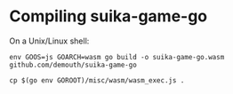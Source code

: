 # Compiling suika-game-go

On a Unix/Linux shell:

```
env GOOS=js GOARCH=wasm go build -o suika-game-go.wasm github.com/demouth/suika-game-go

cp $(go env GOROOT)/misc/wasm/wasm_exec.js .
```
